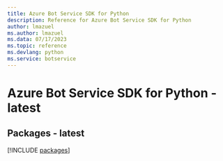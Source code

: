 ```yaml
---
title: Azure Bot Service SDK for Python
description: Reference for Azure Bot Service SDK for Python
author: lmazuel
ms.author: lmazuel
ms.data: 07/17/2023
ms.topic: reference
ms.devlang: python
ms.service: botservice
---
```

# Azure Bot Service SDK for Python - latest
## Packages - latest
[!INCLUDE [packages](bot-service-index.md)]